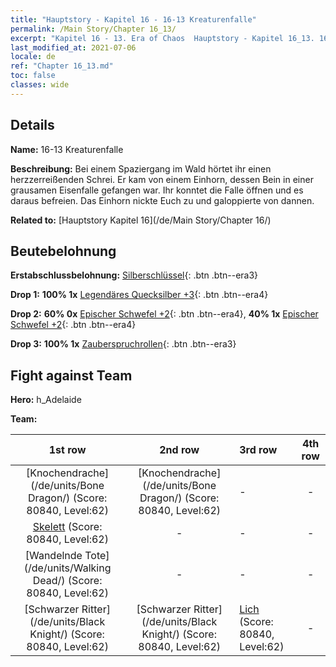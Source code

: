 ```yaml
---
title: "Hauptstory - Kapitel 16 - 16-13 Kreaturenfalle"
permalink: /Main Story/Chapter 16_13/
excerpt: "Kapitel 16 - 13. Era of Chaos  Hauptstory - Kapitel 16_13. 16-13 Kreaturenfalle"
last_modified_at: 2021-07-06
locale: de
ref: "Chapter 16_13.md"
toc: false
classes: wide
---
```


## Details

 **Name:** 16-13 Kreaturenfalle

 **Beschreibung:** Bei einem Spaziergang im Wald hörtet ihr einen herzzerreißenden Schrei. Er kam von einem Einhorn, dessen Bein in einer grausamen Eisenfalle gefangen war. Ihr konntet die Falle öffnen und es daraus befreien. Das Einhorn nickte Euch zu und galoppierte von dannen.

 **Related to:** [Hauptstory Kapitel 16](/de/Main Story/Chapter 16/)

## Beutebelohnung

 **Erstabschlussbelohnung:** [Silberschlüssel](/ItemsDE/con_693/){: .btn .btn--era3}

 **Drop 1:** **100% 1x** [Legendäres Quecksilber +3](/ItemsDE/mat_56/){: .btn .btn--era4}

 **Drop 2:** **60% 0x** [Epischer Schwefel +2](/ItemsDE/mat_50/){: .btn .btn--era4}, **40% 1x** [Epischer Schwefel +2](/ItemsDE/mat_50/){: .btn .btn--era4}

 **Drop 3:** **100% 1x** [Zauberspruchrollen](/ItemsDE/con_694/){: .btn .btn--era3}


## Fight against Team
 **Hero:** h_Adelaide

 **Team:**


  | 1st row | 2nd row | 3rd row | 4th row |
  |:----:|:----:|:----|:----:|
  | [Knochendrache](/de/units/Bone Dragon/) (Score: 80840, Level:62)  | [Knochendrache](/de/units/Bone Dragon/) (Score: 80840, Level:62)  | - | - |
  | [Skelett](/de/units/Skeleton/) (Score: 80840, Level:62)  | - | - | - |
  | [Wandelnde Tote](/de/units/Walking Dead/) (Score: 80840, Level:62)  | - | - | - |
  | [Schwarzer Ritter](/de/units/Black Knight/) (Score: 80840, Level:62)  | [Schwarzer Ritter](/de/units/Black Knight/) (Score: 80840, Level:62)  | [Lich](/de/units/Lich/) (Score: 80840, Level:62)  | - |



